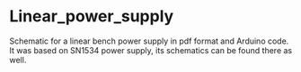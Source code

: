 # Linear_power_supply

Schematic for a linear bench power supply in pdf format and Arduino code.
It was based on SN1534 power supply, its schematics can be found there as well.
